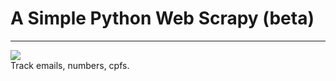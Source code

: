 <h1> A Simple Python Web Scrapy (beta) </h1>

---

<div>
<img src="https://img.shields.io/badge/Python-FFD43B?style=for-the-badge&logo=python&logoColor=blue">
<br> Track emails, numbers, cpfs.
</div>

